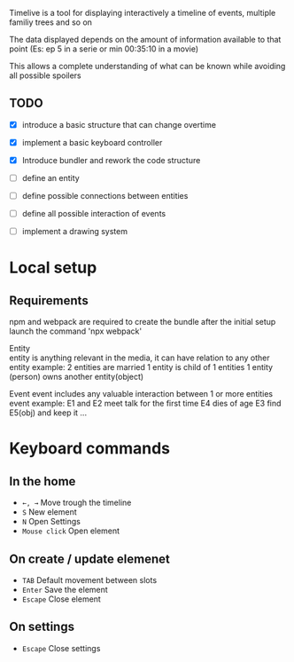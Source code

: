 Timelive is a tool for displaying interactively a timeline of events, multiple familiy trees and so on

The data displayed depends on the amount of information available to that point (Es: ep 5 in a serie or min 00:35:10 in a movie)

This allows a complete understanding of what can be known while avoiding all possible spoilers



## TODO
- [x] introduce a basic structure that can change overtime
- [x] implement a basic keyboard controller
- [x] Introduce bundler and rework the code structure
- [ ] define an entity
- [ ] define possible connections between entities
- [ ] define all possible interaction of events
- [ ] implement a drawing system




# Local setup
## Requirements
npm and webpack are required to create the bundle
after the initial setup launch the command  'npx webpack'



Entity  
entity is anything relevant in the media, it can have relation to any other entity example:
2 entities are married
1 entity is child of 1 entities
1 entity (person) owns another entity(object)



Event
event includes any valuable interaction between 1 or more entities
event example:
E1 and E2 meet talk for the first time
E4 dies of age
E3 find E5(obj) and keep it
...

















# Keyboard commands
## In the home
- ```←, →``` Move trough the timeline
- ```S``` New element
- ```N``` Open Settings
- ```Mouse click``` Open element

## On create / update elemenet
- ```TAB``` Default movement between slots
- ```Enter``` Save the element
- ```Escape``` Close element

## On settings
- ```Escape``` Close settings
